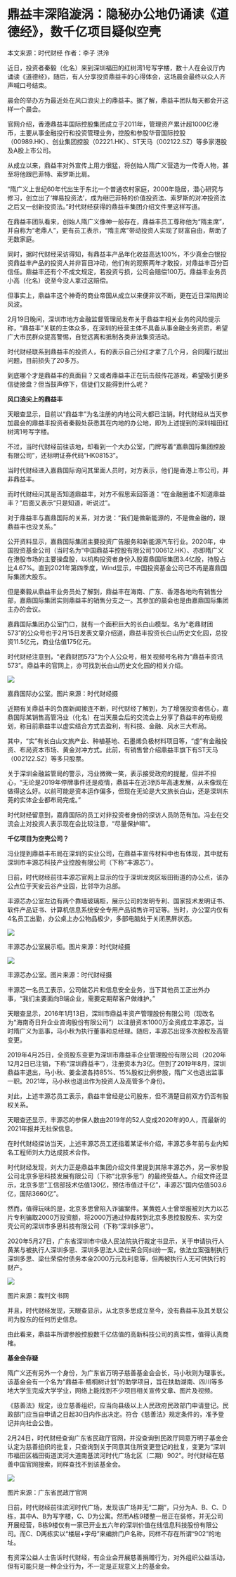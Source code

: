 # 鼎益丰深陷漩涡：隐秘办公地仍诵读《道德经》，数千亿项目疑似空壳

本文来源：时代财经 作者：李子 洪泠

近日，投资者秦毅（化名）来到深圳福田的红树湾1号写字楼，数十人在会议厅内诵读《道德经》，随后，有人分享投资鼎益丰的心得体会，这场晨会最终以众人齐声喊口号结束。

晨会的举办方为最近处在风口浪尖上的鼎益丰。据了解，鼎益丰团队每天都会开这样一个晨会。

官网介绍，香港鼎益丰国际控股集团成立于2011年，管理资产累计超1000亿港币，主要从事金融投行和投资管理业务，控股和参股华音国际控股（00989.HK）、创业集团控股（02221.HK）、ST天马（002122.SZ）等多家港股及A股上市公司。

从成立以来，鼎益丰对外宣传上用力很猛，将创始人隋广义营造为一传奇人物，甚至将他跟巴菲特、索罗斯比肩。

“隋广义上世纪60年代出生于东北一个普通农村家庭，2000年隐居，潜心研究与修习，创立出了‘禅易投资法’，成为继巴菲特的价值投资法、索罗斯的对冲投资法之后又一创新投资法。”时代财经获得的鼎益丰集团介绍文件里这样写道。

在鼎益丰团队看来，创始人隋广义像神一般存在，鼎益丰员工尊称他为“隋主席”，并自称为“老鼎人”，更有员工表示，“隋主席”带动投资人实现了财富自由，帮助了无数家庭。

同时，据时代财经采访得知，有鼎益丰产品年化收益高达100%，不少真金白银投资鼎益丰产品的投资人并非盲目冲动，他们有的观察两年才敢投，对鼎益丰百分百信任。鼎益丰还有个不成文规定，若投资亏损，公司会赔偿100万。鼎益丰业务员小高（化名）说至今没人拿过这赔偿。

但事实上，鼎益丰这个神奇的商业帝国从成立以来便非议不断，更在近日深陷舆论风波。

2月19日晚间，深圳市地方金融监督管理局发布关于鼎益丰相关业务的风险提示称，“鼎益丰”关联的主体众多，在深圳的经营主体不具备从事金融业务资质，希望广大市民群众提高警惕，自觉远离和抵制各类非法集资活动。

时代财经联系到鼎益丰的投资人，有的表示自己分红才拿了几个月，合同履行就出问题，目前损失了20多万。

到底哪个才是鼎益丰的真面目？又或者鼎益丰正在玩击鼓传花游戏，希望吸引更多信徒接盘？但当鼓声停下，信徒们又能得到什么呢？

**风口浪尖上的鼎益丰**

天眼查显示，目前以“鼎益丰”为名注册的内地公司大都已注销。时代财经从当天参加晨会的鼎益丰投资者秦毅处获悉其在内地的办公地，即为上述提到的深圳福田红树湾1号写字楼。

不过，当时代财经前往该地，却看到一个大办公室，门牌写着“嘉鼎国际集团控股有限公司”，还标明证券代码“HK08153”。

当时代财经进入嘉鼎国际询问其里面人员时，对方表示，他们是香港上市公司，并非鼎益丰。

而时代财经问其是否知道鼎益丰，对方不假思索回答道：“在金融圈谁不知道鼎益丰？”后面又表示“只是知道，听说过”。

对于鼎益丰与嘉鼎国际的关系，对方说：“我们是做新能源的，不是做金融的，跟鼎益丰也没关系。”

公开资料显示，嘉鼎国际集团主要投资广告服务和新能源汽车行业。2020年，中国投资基金公司（当时名为“中国鼎益丰控股有限公司”/00612.HK）、亦即隋广义在港股市场的主要操盘股，以机构投资者身份入股嘉鼎国际集团3.4亿股，持股占比4.67%。直到2021年第四季度，Wind显示，中国投资基金公司已不再是嘉鼎国际集团大股东。

但是秦毅从鼎益丰业务员处了解到，鼎益丰在海南、广东、香港各地均有销售分部，嘉鼎国际集团实则鼎益丰的销售分支之一。其参加的晨会也是由嘉鼎国际集团主办的会议。

嘉鼎国际集团办公室门口，就有一个面积巨大的长白山模型。名为“老鼎财团573”的公众号也于2月15日发表文章介绍道，鼎益丰投资长白山历史文化园，总投资11.5亿元，商业估值175亿元。

时代财经注意到，“老鼎财团573”为个人公众号，相关视频号名称为“鼎益丰资讯573”。鼎益丰的官网上，亦可找到长白山历史文化园的相关介绍。

![](https://inews.gtimg.com/om_bt/OuHqBnIHFBS15_nn_3HKmhwN9e_YNd4NgwRLWi-y6pbHgAA/1000)

嘉鼎国际办公室。图片来源：时代财经摄

近期有关鼎益丰的负面新闻接连不断，时代财经了解到，为了增强投资者信心，嘉鼎国际某销售高管冯业（化名）在当天晨会后的交流会上分享了鼎益丰的布局规划，称目前鼎益丰以虚实结合方式去盈利，有科技、金融、风水三大布局。

其中，“实”有长白山文旅产业、种植基地、石墨烯负极材料项目等，“虚”有金融投资、布局资本市场、黄金对冲方式。此前，有销售曾介绍鼎益丰旗下有ST天马（002122.SZ）等多只股票。

关于深圳金融监管局的警示，冯业微微一笑，表示接受政府的提醒，但并不担心，“无论是2019年停牌事件还是疫情，鼎益丰在近3到5年高速发展，从未像现在做得这么好。以前可能是资本运作偏多，但现在无论是大文旅长白山，还是深圳东莞的实体企业都布局完成。”

时代财经留意到，嘉鼎国际的员工对非投资者身份的探访人员防范有加。冯业在交流会上对投资人表示现在会比较注意，“尽量保护嘛”。

**千亿项目为空壳公司？**

冯业提到鼎益丰布局在深圳的实业公司，在鼎益丰宣传材料中也有体现，其中就有深圳市丰源芯科技产业控股有限公司（下称“丰源芯”）。

日前，时代财经前往丰源芯官网上显示的位于深圳龙岗区坂田街道的办公点，该办公点位于天安云谷产业园，比邻华为总部。

丰源芯办公室左边有两个靠墙玻璃柜，展示公司的发明专利、国家技术发明证书、软件产品证书、计算机信息系统安全专用产品销售许可证等。当时，办公室内仅有4名员工出勤，办公桌上办公物品极少，多部电脑处于关闭黑屏状态。

![](https://inews.gtimg.com/om_bt/OKDKApDJWulnBNvM9W6VKjMHLvCSpu278XUv0CfSQ23cgAA/1000)

丰源芯办公室展示柜。图片来源：时代财经摄

![](https://inews.gtimg.com/om_bt/OPTZ_fZM6X6RhudMfYTXIPutvdpsNNCla__G9bB6TPK8YAA/1000)

丰源芯办公室。图片来源：时代财经摄

丰源芯一名员工表示，公司做芯片和信息安全业务，当下其他员工正出外办事，“我们主要面向B端企业，需要定期帮客户做维护。”

天眼查显示，2016年1月13日，深圳市鼎益丰资产管理股份有限公司（现改名为“海南奇日升企业咨询股份有限公司”）以注册资本1000万全资成立丰源芯，当时隋广义为监事，马小秋为执行董事和总经理。随后，丰源芯出现多次股权及高管变更。

2019年4月25日，全资股东变更为深圳市鼎益丰企业管理股份有限公司（2020年12月2日已注销，下称“深圳鼎益丰”），注册资本为3亿。但到了2019年8月，深圳鼎益丰退出，马小秋、姜金波各持85%、15%股权比例参股，隋广义也退出监事一职。2021年，马小秋也退出作为投资人及高管多个身份。

对此，上述丰源芯员工表示，鼎益丰曾经是公司股东，但不清楚目前双方仍否有股权关系。

天眼查还显示，丰源芯的参保人数由2019年的52人变成2020年的0人，而最新的2021年报并无社保信息。

在时代财经探访当天，上述丰源芯员工还指着某证书介绍，丰源芯多年前与业内知名工程师刘大力达成技术合作。

时代财经发现，刘大力正是鼎益丰集团介绍文件里提到其除丰源芯外，另一家参股公司北京多思科技发展有限公司（下称“北京多思”）的最终受益人。介绍文件还显示，北京多思“工信部技术估值130亿，预估市值过千亿”，丰源芯“国内估值503.6亿，国际3660亿”。

然而，值得玩味的是，北京多思曾陷入诈骗案件。某黄姓人士曾举报被刘大力以芯片专利骗取2000万投资额，将2000万通过仲裁转到北京多思控股股东、实为空壳公司的深圳市多思科技有限公司（下称“深圳多思”）。

2020年5月27日，广东省深圳市中级人民法院执行裁定书显示，关于申请执行人黄某与被执行人深圳多思、深圳多思法人梁仕荣合同纠纷一案，依法立案强制执行深圳多思、梁仕荣偿付债务本金2000万元及利息等，但两被执行人无可供执行的财产。

![](https://inews.gtimg.com/om_bt/OD4hhL3CgR_asBZqWjKK5EGPSna4pD8dcf6iHLok7uudEAA/1000)

图片来源：裁判文书网

并且，时代财经发现，天眼查显示，从北京多思成立至今，没有鼎益丰及其关联公司为股东的任何历史信息。

由此看来，鼎益丰所谓参股控股数千亿估值的高新科技公司的真实性，值得认真商榷。

**基金会存疑**

隋广义还有另外一个身份，为广东省万明子慈善基金会会长，马小秋则为理事长。该基金会有一个名为“鼎益丰·梧桐树计划”的助学项目，旨在扶助湖南、四川等多地大学生完成大学学业，网络上能找到不少项目相关宣传文章、图片及视频。

《慈善法》规定，设立慈善组织，应当向县级以上人民政府民政部门申请登记。民政部门应当自申请之日起30日内作出决定。符合《慈善法》规定条件的，准予登记并向社会公告。

2月24日，时代财经查询广东省民政厅官网，并没查询到民政厅同意万明子基金会认定为慈善组织的批复，只查询到关于同意其住所变更登记的批复，变更为“深圳市福田区福田街道滨河大道南基滨河时代广场北区（二期）902”。时代财经在慈善中国官网搜索，同样查找不到该基金会。

![](https://inews.gtimg.com/om_bt/OrUJOR0ESIUYeESbomDVma9j5hDrGBrYinhjAKm1zACWoAA/1000)

图片来源：广东省民政厅官网

日前，时代财经前往滨河时代广场，发现该广场并无“二期”，只分为A、B、C、D栋，其中A、B为写字楼，C、D为公寓。然而A栋9楼整一层正在装修，并无公司开展经营，B栋9楼仅有一家已开业五六年的深圳价值在线信息科技股份有限公司。而C、D两栋实以“楼层+字母”来编排门户名称，同样不存在所谓“902”的地址。

有资深公益人士告诉时代财经，有企业会开展慈善捐赠行为，对外组织公益活动，但有可能只是一种企业行为，不一定是正规意义上的基金会。

